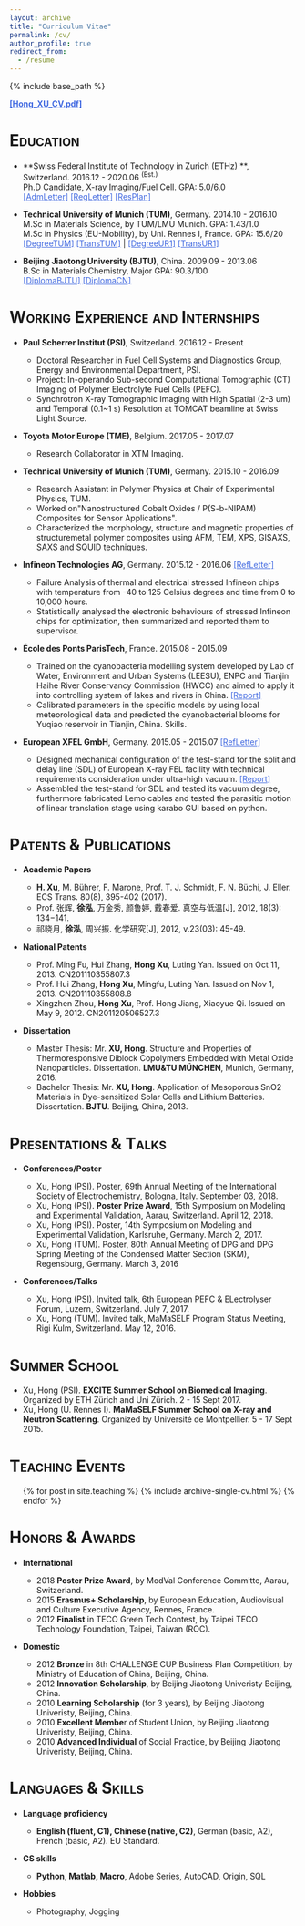 ```yaml
---
layout: archive
title: "Curriculum Vitae"
permalink: /cv/
author_profile: true
redirect_from:
  - /resume
---
```


{% include base_path %}

<a href="https://xuhongcn.github.io/files/Hong_XU_CV.pdf" style="color:rgb(65, 105, 225);" onClick="ga('send', 'event', { eventCategory: 'https://xuhongcn.github.io/files/', eventAction: 'click', eventLabel: 'Hong_XU_CV.pdf', eventValue: 1});" target="_blank"><b>[Hong_XU_CV.pdf]</b></a>

<!---
| <a href="https://github.com/XuHongCN/CV/raw/master/resume_cn.pdf" target="_blank"><b>徐泓_简历.pdf</b></a>
-->

# <span style="font-variant:small-caps;">Education</span>

* **Swiss Federal Institute of Technology in Zurich (ETHz) **, Switzerland. 2016.12 - 2020.06 <sup>(Est.)</sup>     
Ph.D Candidate, X-ray Imaging/Fuel Cell. GPA: 5.0/6.0  
<a href="http://XuHongCN.github.io/files/PhD_Admission_ETHz.pdf" style="color:rgb(65, 105, 225);" onClick="ga('send', 'event', { eventCategory: 'https://xuhongcn.github.io/files/', eventAction: 'click', eventLabel: '[Degree]', eventValue: 1});" target="_blank">[AdmLetter]</a> <a href="http://XuHongCN.github.io/files/ETH_Registration_2019.pdf" style="color:rgb(65, 105, 225);" onClick="ga('send', 'event', { eventCategory: 'https://xuhongcn.github.io/files/', eventAction: 'click', eventLabel: '[Degree]', eventValue: 1});" target="_blank">[RegLetter]</a>  <a href="http://XuHongCN.github.io/files/Research_Plan_PhD_ETHz.pdf" style="color:rgb(65, 105, 225);" onClick="ga('send', 'event', { eventCategory: 'https://xuhongcn.github.io/files/', eventAction: 'click', eventLabel: '[Degree]', eventValue: 1});" target="_blank">[ResPlan]</a>

* **Technical University of Munich (TUM)**, Germany. 2014.10 - 2016.10  
M.Sc in Materials Science, by TUM/LMU Munich. GPA: 1.43/1.0  
M.Sc in Physics (EU-Mobility), by Uni. Rennes I, France. GPA: 15.6/20  
<a href="http://XuHongCN.github.io/files/Master_Degree_TUM_LMU_Germany_.pdf" style="color:rgb(65, 105, 225);" onClick="ga('send', 'event', { eventCategory: 'https://xuhongcn.github.io/files/', eventAction: 'click', eventLabel: '[Degree]', eventValue: 1});" target="_blank">[DegreeTUM]</a> <a href="http://XuHongCN.github.io/files/LMU_TUM_Transcript.pdf" style="color:rgb(65, 105, 225);" onClick="ga('send', 'event', { eventCategory: 'https://xuhongcn.github.io/files/', eventAction: 'click', eventLabel: '[Degree]', eventValue: 1});" target="_blank">[TransTUM]</a> | <a href="http://XuHongCN.github.io/files/Master_Degree_Rennes_France.pdf" style="color:rgb(65, 105, 225);" onClick="ga('send', 'event', { eventCategory: 'https://xuhongcn.github.io/_data/', eventAction: 'click', eventLabel: '[DiplomaFR]', eventValue: 1});" target="_blank">[DegreeUR1]</a> <a href="http://XuHongCN.github.io/files/Rennes_Transcript.pdf" style="color:rgb(65, 105, 225);" onClick="ga('send', 'event', { eventCategory: 'https://xuhongcn.github.io/_data/', eventAction: 'click', eventLabel: '[DiplomaFR]', eventValue: 1});" target="_blank">[TransUR1]</a> 

* **Beijing Jiaotong University (BJTU)**, China. 2009.09 - 2013.06  
B.Sc in Materials Chemistry, Major GPA: 90.3/100  
<a href="http://XuHongCN.github.io/files/Bachelor_Degree_BJTU_CH_EN.pdf" style="color:rgb(65, 105, 225);" onClick="ga('send', 'event', { eventCategory: 'https://xuhongcn.github.io/_data/', eventAction: 'click', eventLabel: '[DiplomaEN]', eventValue: 1});" target="_blank">[DiplomaBJTU]</a> <a href="http://XuHongCN.github.io/files/Bachelor_Degree_BJTU_CN.pdf" style="color:rgb(65, 105, 225);" onClick="ga('send', 'event', { eventCategory: 'https://xuhongcn.github.io/_data/', eventAction: 'click', eventLabel: '[DiplomaCN]', eventValue: 1});" target="_blank">[DiplomaCN]</a>

<!---
<img src="https://github.com/XuHongCN/XuHongCN.github.io/blob/master/_pages/Uni_logo4.jpg?raw=true" alt="Uni_logo4.jpg">
-->

# <span style="font-variant:small-caps;">Working Experience and Internships</span>

* **Paul Scherrer Institut (PSI)**, Switzerland. 2016.12 - Present
  * Doctoral Researcher in Fuel Cell Systems and Diagnostics Group, Energy and Environmental Department, PSI.
  * Project: In-operando Sub-second Computational Tomographic (CT) Imaging of Polymer Electrolyte Fuel Cells (PEFC).
  * Synchrotron X-ray Tomographic Imaging with High Spatial (2-3 um) and Temporal (0.1~1 s) Resolution at TOMCAT beamline at Swiss Light Source.

* **Toyota Motor Europe (TME)**, Belgium. 2017.05 - 2017.07
  * Research Collaborator in XTM Imaging.
  
* **Technical University of Munich (TUM)**, Germany. 2015.10 - 2016.09
  * Research Assistant in Polymer Physics at Chair of Experimental Physics, TUM.
  * Worked on"Nanostructured Cobalt Oxides / P(S-b-NIPAM) Composites for Sensor Applications". 
  * Characterized the morphology, structure and magnetic properties of structuremetal polymer composites using AFM, TEM, XPS, GISAXS, SAXS and SQUID techniques.
  
* **Infineon Technologies AG**, Germany. 2015.12 - 2016.06 <a href="http://XuHongCN.github.io/files/Certificate_Infineon_2016.pdf" style="color:rgb(65, 105, 225);" onClick="ga('send', 'event', { eventCategory: 'https://xuhongcn.github.io/_data/', eventAction: 'click', eventLabel: '[DiplomaCN]', eventValue: 1});" target="_blank">[RefLetter]</a>
  * Failure Analysis of thermal and electrical stressed Infineon chips with temperature from -40 to 125 Celsius degrees and time from 0 to 10,000 hours.
  * Statistically analysed the electronic behaviours of stressed Infineon chips for optimization, then summarized and reported them to supervisor.

* **École des Ponts ParisTech**, France. 2015.08 - 2015.09
  * Trained on the cyanobacteria modelling system developed by Lab of Water, Environment and Urban Systems (LEESU), ENPC and Tianjin Haihe River Conservancy Commission (HWCC) and aimed to apply it into controlling system of lakes and rivers in China.  <a href="http://XuHongCN.github.io/files/PontYuqiao_Training_Report-Hong Xu.pdf" style="color:rgb(65, 105, 225);" onClick="ga('send', 'event', { eventCategory: 'https://xuhongcn.github.io/files/', eventAction: 'click', eventLabel: '[Degree]', eventValue: 1});" target="_blank">[Report]</a>    
  * Calibrated parameters in the specific models by using local meteorological data and predicted the cyanobacterial blooms for Yuqiao reservoir in Tianjin, China.
Skills.

* **European XFEL GmbH**, Germany. 2015.05 - 2015.07  <a href="http://XuHongCN.github.io/files/RL_European_XFEL_Anders_2015.pdf" style="color:rgb(65, 105, 225);" onClick="ga('send', 'event', { eventCategory: 'https://xuhongcn.github.io/files/', eventAction: 'click', eventLabel: '[Degree]', eventValue: 1});" target="_blank">[RefLetter]</a>  
  * Designed mechanical configuration of the test-stand for the split and delay line (SDL) of European X-ray FEL facility with technical requirements consideration under ultra-high vacuum. <a href="http://XuHongCN.github.io/files/Internship_Report_XFEL-Hong XU.pdf" style="color:rgb(65, 105, 225);" onClick="ga('send', 'event', { eventCategory: 'https://xuhongcn.github.io/files/', eventAction: 'click', eventLabel: '[Degree]', eventValue: 1});" target="_blank">[Report]</a>  
  * Assembled the test-stand for SDL and tested its vacuum degree, furthermore fabricated Lemo cables and tested the parasitic motion of linear translation stage using karabo GUI based on python.

# <span style="font-variant:small-caps;">Patents & Publications</span>

* **Academic Papers**
  * **H. Xu**, M. Bührer, F. Marone, Prof. T. J. Schmidt, F. N. Büchi, J. Eller. ECS Trans. 80(8), 395-402 (2017). 
  * Prof. 张辉, **徐泓**, 万金秀, 颜鲁婷, 戴春爱. 真空与低温[J], 2012, 18(3): 134−141.
  * 祁晓月, **徐泓**, 周兴振. 化学研究[J], 2012, v.23(03): 45-49.
  
* **National Patents**
  * Prof. Ming Fu, Hui Zhang, **Hong Xu**, Luting Yan. Issued on Oct 11, 2013. CN201110355807.3
  * Prof. Hui Zhang, **Hong Xu**, Mingfu, Luting Yan. Issued on Nov 1, 2013. CN201110355808.8
  * Xingzhen Zhou, **Hong Xu**, Prof. Hong Jiang, Xiaoyue Qi. Issued on May 9, 2012. CN201120506527.3
  
* **Dissertation**
  * Master Thesis: Mr. **XU, Hong**. Structure and Properties of Thermoresponsive Diblock Copolymers Embedded with Metal Oxide Nanoparticles. Dissertation. **LMU&TU MÜNCHEN**, Munich, Germany, 2016.
  * Bachelor Thesis: Mr. **XU, Hong**. Application of Mesoporous SnO2 Materials in Dye-sensitized Solar Cells and Lithium Batteries. Dissertation. **BJTU**. Beijing, China, 2013.
  
# <span style="font-variant:small-caps;">Presentations & Talks</span>

* **Conferences/Poster**
  * Xu, Hong (PSI). Poster, 69th Annual Meeting of the International Society of Electrochemistry, Bologna, Italy. September 03, 2018.
  * Xu, Hong (PSI). **Poster Prize Award**, 15th Symposium on Modeling and Experimental Validation, Aarau, Switzerland. April 12, 2018.
  * Xu, Hong (PSI). Poster, 14th Symposium on Modeling and Experimental Validation, Karlsruhe, Germany. March 2, 2017.
  * Xu, Hong (TUM). Poster, 80th Annual Meeting of DPG and DPG Spring Meeting of the Condensed Matter Section (SKM), Regensburg, Germany. March 3, 2016

* **Conferences/Talks**

  * Xu, Hong (PSI). Invited talk, 6th European PEFC & ELectrolyser Forum, Luzern, Switzerland. July 7, 2017.
  * Xu, Hong (TUM). Invited talk, MaMaSELF Program Status Meeting, Rigi Kulm, Switzerland. May 12, 2016.

# <span style="font-variant:small-caps;">Summer School</span>

* Xu, Hong (PSI). **EXCITE Summer School on Biomedical Imaging**. Organized by ETH Zürich and Uni Zürich. 2 - 15 Sept 2017.
* Xu, Hong (U. Rennes I). **MaMaSELF Summer School on X-ray and Neutron Scattering**. Organized by Université de Montpellier. 5 - 17 Sept 2015.

# <span style="font-variant:small-caps;">Teaching Events</span>

  <ul>{% for post in site.teaching %}
    {% include archive-single-cv.html %}
  {% endfor %}</ul>

# <span style="font-variant:small-caps;">Honors & Awards</span>

* **International**
  * 2018 **Poster Prize Award**, by ModVal Conference Committe, Aarau, Switzerland.
  * 2015 **Erasmus+ Scholarship**, by European Education, Audiovisual and Culture Executive Agency, Rennes, France.
  * 2012 **Finalist** in TECO Green Tech Contest, by Taipei TECO Technology Foundation, Taipei, Taiwan (ROC).

* **Domestic**
  * 2012 **Bronze** in 8th CHALLENGE CUP Business Plan Competition, by Ministry of Education of China, Beijing, China.
  * 2012 **Innovation Scholarship**, by Beijing Jiaotong Univeristy Beijing, China.
  * 2010 **Learning Scholarship** (for 3 years), by Beijing Jiaotong Univeristy, Beijing, China.
  * 2010 **Excellent Membe**r of Student Union, by Beijing Jiaotong Univeristy, Beijing, China.
  * 2010 **Advanced Individual** of Social Practice, by Beijing Jiaotong Univeristy, Beijing, China.

# <span style="font-variant:small-caps;">Languages & Skills</span>

* **Language proficiency**
  * **English (fluent, C1), Chinese (native, C2)**, German (basic, A2), French (basic, A2). EU Standard.

* **CS skills**
  * **Python, Matlab, Macro**, Adobe Series, AutoCAD, Origin, SQL

* **Hobbies**
  * Photography, Jogging


<div id="google_translate_element"></div><script type="text/javascript">
function googleTranslateElementInit() {
  new google.translate.TranslateElement({pageLanguage: 'en', multilanguagePage: true}, 'google_translate_element');
}
</script><script type="text/javascript" src="//translate.google.com/translate_a/element.js?cb=googleTranslateElementInit"></script>  

